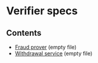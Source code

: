 # Verifier specs

## Contents
- [Fraud prover](./fraud-prover.md) (empty file)
- [Withdrawal service](./withdrawal-service.md) (empty file)